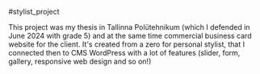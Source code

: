 #stylist_project

This project was my thesis in Tallinna Polütehnikum (which I defended in June 2024 with grade 5) and at the same time commercial business card website for the client.
It's created from a zero for personal stylist, that I connected then to CMS WordPress with a lot of features (slider, form, gallery, responsive web design and so on!)
